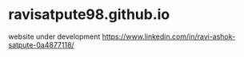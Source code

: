 # ravisatpute98.github.io
website under development
https://www.linkedin.com/in/ravi-ashok-satpute-0a4877118/
